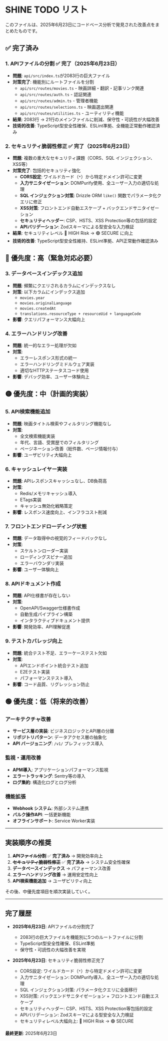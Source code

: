 # SHINE TODO リスト

このファイルは、2025年6月23日にコードベース分析で発見された改善点をまとめたものです。

## ✅ 完了済み

### 1. APIファイルの分割 ✅ 完了（2025年6月23日）
- **問題**: `api/src/index.ts`が2083行の巨大ファイル
- **対策完了**: 機能別にルートファイルを分割
  - `api/src/routes/movies.ts` - 映画詳細・翻訳・記事リンク関連
  - `api/src/routes/auth.ts` - 認証関連
  - `api/src/routes/admin.ts` - 管理者機能
  - `api/src/routes/selections.ts` - 映画選出関連
  - `api/src/routes/utilities.ts` - ユーティリティ機能
- **結果**: 2083行 → 21行のメインファイルに削減、保守性・可読性が大幅改善
- **技術的改善**: TypeScript型安全性確保、ESLint準拠、全機能正常動作確認済み

### 2. セキュリティ脆弱性修正 ✅ 完了（2025年6月23日）
- **問題**: 複数の重大なセキュリティ課題（CORS、SQL インジェクション、XSS等）
- **対策完了**: 包括的セキュリティ強化
  - **CORS設定**: ワイルドカード（`*`）から特定ドメイン許可に変更
  - **入力サニタイゼーション**: DOMPurify使用、全ユーザー入力の適切な処理
  - **SQL インジェクション対策**: Drizzle ORM `like()` 関数でパラメータ化クエリに修正
  - **XSS対策**: フロントエンド自動エスケープ + バックエンドサニタイゼーション
  - **セキュリティヘッダー**: CSP、HSTS、XSS Protection等の包括的設定
  - **APIバリデーション**: Zodスキーマによる型安全な入力検証
- **結果**: セキュリティレベル 🔴 HIGH Risk → 🟢 SECURE に向上
- **技術的改善**: TypeScript型安全性維持、ESLint準拠、API正常動作確認済み

## 🔴 優先度：高（緊急対応必要）

### 3. データベースインデックス追加
- **問題**: 頻繁にクエリされるカラムにインデックスなし
- **対策**: 以下カラムにインデックス追加
  - `movies.year`
  - `movies.originalLanguage`
  - `movies.createdAt`
  - `translations.resourceType + resourceUid + languageCode`
- **影響**: クエリパフォーマンス大幅向上

### 4. エラーハンドリング改善
- **問題**: 統一的なエラー処理が欠如
- **対策**: 
  - エラーレスポンス形式の統一
  - エラーハンドリングミドルウェア実装
  - 適切なHTTPステータスコード使用
- **影響**: デバッグ効率、ユーザー体験向上

## 🟡 優先度：中（計画的実装）

### 5. API検索機能追加
- **問題**: 映画タイトル検索やフィルタリング機能なし
- **対策**:
  - 全文検索機能実装
  - 年代、言語、受賞歴でのフィルタリング
  - ページネーション改善（総件数、ページ情報付与）
- **影響**: ユーザビリティ大幅向上

### 6. キャッシュレイヤー実装
- **問題**: APIレスポンスキャッシュなし、DB負荷高
- **対策**:
  - Redis/メモリキャッシュ導入
  - ETags実装
  - キャッシュ無効化戦略策定
- **影響**: レスポンス速度向上、インフラコスト削減

### 7. フロントエンドローディング状態
- **問題**: データ取得中の視覚的フィードバックなし
- **対策**:
  - スケルトンローダー実装
  - ローディングスピナー追加
  - エラーバウンダリ実装
- **影響**: ユーザー体験向上

### 8. APIドキュメント作成
- **問題**: API仕様書が存在しない
- **対策**:
  - OpenAPI/Swagger仕様書作成
  - 自動生成パイプライン構築
  - インタラクティブドキュメント提供
- **影響**: 開発効率、API理解促進

### 9. テストカバレッジ向上
- **問題**: 統合テスト不足、エラーケーステスト欠如
- **対策**:
  - APIエンドポイント統合テスト追加
  - E2Eテスト実装
  - パフォーマンステスト導入
- **影響**: コード品質、リグレッション防止

## 🟢 優先度：低（将来的改善）

### アーキテクチャ改善
- **サービス層の実装**: ビジネスロジックとAPI層の分離
- **リポジトリパターン**: データアクセス層の抽象化
- **API バージョニング**: `/v1/` プレフィックス導入

### 監視・運用改善
- **APM導入**: アプリケーションパフォーマンス監視
- **エラートラッキング**: Sentry等の導入
- **ログ集約**: 構造化ログとログ分析

### 機能拡張
- **Webhook システム**: 外部システム連携
- **バルク操作API**: 一括更新機能
- **オフラインサポート**: Service Worker実装

---

## 実装順序の推奨

1. ~~**APIファイル分割**~~ ✅ **完了済み** → 開発効率向上
2. ~~**セキュリティ脆弱性修正**~~ ✅ **完了済み** → システム安全性確保
3. **データベースインデックス** → パフォーマンス改善  
4. **エラーハンドリング改善** → 運用安定性向上
5. **API検索機能追加** → ユーザビリティ向上

その後、中優先度項目を順次実装していく。

---

## 完了履歴

- **2025年6月23日**: APIファイルの分割完了
  - 2083行の巨大ファイルを機能別に5つのルートファイルに分割
  - TypeScript型安全性確保、ESLint準拠
  - 保守性・可読性の大幅改善を実現

- **2025年6月23日**: セキュリティ脆弱性修正完了
  - CORS設定: ワイルドカード（`*`）から特定ドメイン許可に変更
  - 入力サニタイゼーション: DOMPurify導入、全ユーザー入力の適切な処理
  - SQL インジェクション対策: パラメータ化クエリに全面移行
  - XSS対策: バックエンドサニタイゼーション + フロントエンド自動エスケープ
  - セキュリティヘッダー: CSP、HSTS、XSS Protection等包括的設定
  - APIバリデーション: Zodスキーマによる型安全な入力検証
  - セキュリティレベル大幅向上: 🔴 HIGH Risk → 🟢 SECURE

**最終更新**: 2025年6月23日